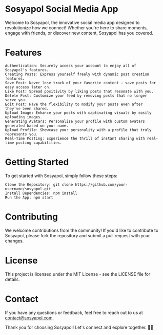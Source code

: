 # Sosyapol Social Media App

Welcome to Sosyapol, the innovative social media app designed to revolutionize how we connect! Whether you're here to share moments, engage with friends, or discover new content, Sosyapol has you covered.
# Features

    Authentication: Securely access your account to enjoy all of Sosyapol's features.
    Creating Posts: Express yourself freely with dynamic post creation features.
    Save Post: Never lose track of your favorite content – save posts for easy access later on.
    Like Post: Spread positivity by liking posts that resonate with you.
    Delete Post: Customize your feed by removing posts that no longer serve you.
    Edit Post: Have the flexibility to modify your posts even after they've been shared.
    Upload Image: Enhance your posts with captivating visuals by easily uploading images.
    Generating Avatars: Personalize your profile with custom avatars generated based on your name.
    Upload Profile: Showcase your personality with a profile that truly represents you.
    Real-Time Posting: Experience the thrill of instant sharing with real-time posting capabilities.

# Getting Started

To get started with Sosyapol, simply follow these steps:

    Clone the Repository: git clone https://github.com/your-username/sosyapol.git
    Install Dependencies: npm install
    Run the App: npm start

# Contributing

We welcome contributions from the community! If you'd like to contribute to Sosyapol, please fork the repository and submit a pull request with your changes.
# License

This project is licensed under the MIT License - see the LICENSE file for details.
# Contact

If you have any questions or feedback, feel free to reach out to us at contact@sosyapol.com.

Thank you for choosing Sosyapol! Let's connect and explore together. 🚀✨